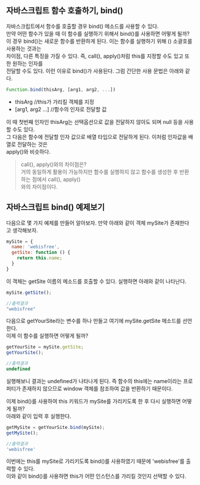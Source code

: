 ## 자바스크립트 함수 호출하기, bind()
자바스크립트에서 함수를 호출할 경우 bind() 메소드를 사용할 수 있다.  
만약 어떤 함수가 있을 때 이 함수를 실행하기 위해서 bind()를 사용하면 어떻게 될까?  
이 경우 bind()는 새로운 함수를 반환하게 된다. 이는 함수를 실행하기 위해 () 소괄호를 사용하는 것과는  
차이점, 다른 특징을 가질 수 있다. 즉, call(), apply()처럼 this를 지정할 수도 있고 또한 원하는 인자를  
전달할 수도 있다. 이런 이유로 bind()가 사용된다. 그럼 간단한 사용 문법은 아래와 같다.  

```javascript
Function.bind(thisArg, [arg1, arg2, ...])
```
- thisArg //this가 가리킬 객체를 지정
- [arg1, arg2 ...] //함수의 인자로 전달할 값

이 때 첫번째 인자인 thisArg는 선택옵션으로 값을 전달하지 않아도 되며 null 등을 사용할 수도 있다.  
그 다음은 함수에 전달할 인자 값으로 배열 타입으로 전달하게 된다. 이처럼 인자값을 배열로 전달하는 것은  
apply()와 비슷하다. 

>call(), apply()와의 차이점은?  
>거의 동일하게 활용이 가능하지만 함수를 실행하지 않고 함수를 생성한 후 반환하는 점에서 call(), apply()  
>와의 차이점이다. 

## 자바스크립트 bind() 예제보기
다음으로 몇 가지 예제를 만들어 알아보자. 만약 아래와 같이 객체 mySite가 존재한다고 생각해보자.  
```javascript
mySite = {
  name: 'webisfree',
  getSite: function () {
    return this.name;
  }
}
```
이 객체는 getSite 이름의 메소드를 호출할 수 있다. 실행하면 아래와 같이 나타난다. 
```javascript
mySite.getSite();

//출력결과
"webisfree"
```

다음으로 getYourSite라는 변수를 하나 만들고 여기에 mySite.getSite 메소드를 선언한다.  
이제 이 함수를 실행하면 어떻게 될까?
```javascript
getYourSite = mySite.getSite;
getYourSite();

//출력결과
undefined
```
실행해보니 결과는 undefined가 나타나게 된다. 즉 함수의 this에는 name이라는 프로퍼티가 존재하지 
않으므로 window 객체를 참조하여 값을 반환하기 때문이다.  
  
이제 bind()를 사용하여 this 키워드가 mySite를 가리키도록 한 후 다시 실행하면 어떻게 될까?  
아래와 같이 입력 후 실행한다.  
```javascript
getMySite = getYourSite.bind(mySite);
getMySite();

//출력결과
'webisfree'
```
이번에는 this를 mySite로 가리키도록 bind()를 사용하였기 때문에 'webisfree'를 출력할 수 있다.  
이와 같이 bind()를 사용하면 this가 어떤 인스턴스를 가리킬 것인지 선택할 수 있다. 











































